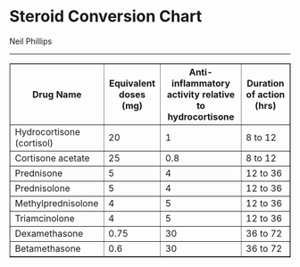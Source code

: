 # Steroid Conversion Chart

Neil Phillips

---

<table border="1">
  <tr>
    <th>Drug Name</th>
    <th>Equivalent doses (mg)</th>
    <th>Anti-inflammatory activity relative to hydrocortisone</th>
    <th>Duration of action (hrs)</th>
  </tr>
  <tr>
    <td>Hydrocortisone (cortisol)</td>
    <td>20</td>
    <td>1</td>
    <td>8 to 12</td>
  </tr>
  <tr>
    <td>Cortisone acetate</td>
    <td>25</td>
    <td>0.8</td>
    <td>8 to 12</td>
  </tr>
  <tr>
    <td>Prednisone</td>
    <td>5</td>
    <td>4</td>
    <td>12 to 36</td>
  </tr>
  <tr>
    <td>Prednisolone</td>
    <td>5</td>
    <td>4</td>
    <td>12 to 36</td>
  </tr>
  <tr>
    <td>Methylprednisolone</td>
    <td>4</td>
    <td>5</td>
    <td>12 to 36</td>
  </tr>
  <tr>
    <td>Triamcinolone</td>
    <td>4</td>
    <td>5</td>
    <td>12 to 36</td>
  </tr>
  <tr>
    <td>Dexamethasone</td>
    <td>0.75</td>
    <td>30</td>
    <td>36 to 72</td>
  </tr>
  <tr>
    <td>Betamethasone</td>
    <td>0.6</td>
    <td>30</td>
    <td>36 to 72</td>
  </tr>
</table>

